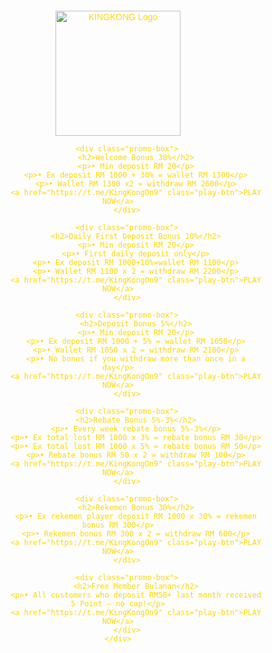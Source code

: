 <!DOCTYPE html>
<html lang="en">
<head>
    <meta charset="UTF-8">
    <meta name="viewport" content="width=device-width, initial-scale=1.0">
    <title>KINGKONG Promotions</title>
    <style>
        body {
            background: url('kingkong-background.jpg') no-repeat center center fixed;
            background-size: cover;
            color: #FFD700;
            text-align: center;
            font-family: Arial, sans-serif;
        }
        .container {
            max-width: 900px;
            margin: auto;
            padding: 20px;
        }
        .promo-box {
            background: rgba(0, 0, 0, 0.8);
            border: 2px solid #FFD700;
            border-radius: 10px;
            padding: 20px;
            margin: 15px 0;
        }
        .promo-box h2 {
            margin-bottom: 10px;
        }
        .promo-box p {
            margin: 5px 0;
        }
        .play-btn {
            display: inline-block;
            padding: 10px 20px;
            background: #FFD700;
            color: black;
            font-weight: bold;
            border-radius: 5px;
            text-decoration: none;
        }
    </style>
</head>
<body>
    <div class="container">
        <img src="kingkong-logo.png" alt="KINGKONG Logo" width="200">
        
        <div class="promo-box">
            <h2>Welcome Bonus 30%</h2>
            <p>• Min deposit RM 20</p>
            <p>• Ex deposit RM 1000 + 30% = wallet RM 1300</p>
            <p>• Wallet RM 1300 x2 = withdraw RM 2600</p>
            <a href="https://t.me/KingKongOn9" class="play-btn">PLAY NOW</a>
        </div>
        
        <div class="promo-box">
            <h2>Daily First Deposit Bonus 10%</h2>
            <p>• Min deposit RM 20</p>
            <p>• First daily deposit only</p>
            <p>• Ex deposit RM 1000+10%=wallet RM 1100</p>
            <p>• Wallet RM 1100 x 2 = withdraw RM 2200</p>
            <a href="https://t.me/KingKongOn9" class="play-btn">PLAY NOW</a>
        </div>
        
        <div class="promo-box">
            <h2>Deposit Bonus 5%</h2>
            <p>• Min deposit RM 20</p>
            <p>• Ex deposit RM 1000 + 5% = wallet RM 1050</p>
            <p>• Wallet RM 1050 x 2 = withdraw RM 2100</p>
            <p>• No bonus if you withdraw more than once in a day</p>
            <a href="https://t.me/KingKongOn9" class="play-btn">PLAY NOW</a>
        </div>
        
        <div class="promo-box">
            <h2>Rebate Bonus 5%-3%</h2>
            <p>• Every week rebate bonus 5%-3%</p>
            <p>• Ex total lost RM 1000 x 3% = rebate bonus RM 30</p>
            <p>• Ex total lost RM 1000 x 5% = rebate bonus RM 50</p>
            <p>• Rebate bonus RM 50 x 2 = withdraw RM 100</p>
            <a href="https://t.me/KingKongOn9" class="play-btn">PLAY NOW</a>
        </div>
        
        <div class="promo-box">
            <h2>Rekemen Bonus 30%</h2>
            <p>• Ex rekemen player deposit RM 1000 x 30% = rekemen bonus RM 300</p>
            <p>• Rekemen bonus RM 300 x 2 = withdraw RM 600</p>
            <a href="https://t.me/KingKongOn9" class="play-btn">PLAY NOW</a>
        </div>
        
        <div class="promo-box">
            <h2>Free Member Bulanan</h2>
            <p>• All customers who deposit RM50+ last month received 5 Point – no cap!</p>
            <a href="https://t.me/KingKongOn9" class="play-btn">PLAY NOW</a>
        </div>
    </div>
</body>
</html>
